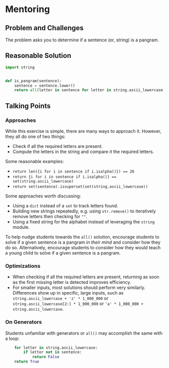 # Mentoring

## Problem and Challenges

The problem asks you to determine if a sentence (or, string) is a pangram.

## Reasonable Solution

```python
import string


def is_pangram(sentence):
    sentence = sentence.lower()
    return all(letter in sentence for letter in string.ascii_lowercase)
```

## Talking Points

### Approaches

While this exercise is simple, there are many ways to approach it.
However, they all do one of two things:

* Check if all the required letters are present.
* Compute the letters in the string and compare it the required letters.

Some reasonable examples:

* `return len({i for i in sentence if i.isalpha()}) == 26`
* `return {i for i in sentence if i.isalpha()} == set(string.ascii_lowercase)`
* `return set(sentence).issuperset(set(string.ascii_lowercase))`

Some approaches worth discussing:

* Using a `dict` instead of a `set` to track letters found.
* Building new strings repeatedly, e.g. using `str.remove()` to iteratively remove letters then checking for `""`.
* Using a fixed string for the alphabet instead of leveraging the `string` module.

To help nudge students towards the `all()` solution, encourage students to solve if a given sentence is a pangram _in their mind_ and consider how they do so.
Alternatively, encourage students to consider how they would teach a young child to solve if a given sentence is a pangram.

### Optimizations

* When checking if all the required letters are present, returning as soon as the first missing letter is detected improves efficiency.
* For smaller inputs, most solutions should perform very similarly.
  Differences show up in specific, large inputs, such as `string.ascii_lowercase + 'z' * 1_000_000` or `string.ascii_lowercase[2:] * 1_000_000` or `'a' * 1_000_000 + string.ascii_lowercase`.

### On Generators

Students unfamiliar with generators or `all()` may accomplish the same with a loop:

```python
    for letter in string.ascii_lowercase:
        if letter not in sentence:
            return False
    return True
```

